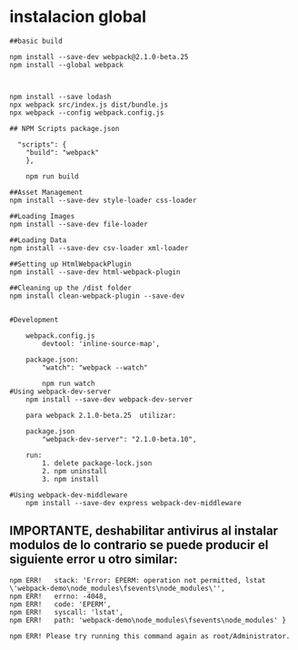 # instalacion global 

	##basic build 
	
	npm install --save-dev webpack@2.1.0-beta.25
	npm install --global webpack
	


	npm install --save lodash
	npx webpack src/index.js dist/bundle.js
	npx webpack --config webpack.config.js
	
	## NPM Scripts package.json
	
	  "scripts": {
		"build": "webpack"
		},
		
		npm run build

	##Asset Management
	npm install --save-dev style-loader css-loader

	##Loading Images
	npm install --save-dev file-loader

	##Loading Data
	npm install --save-dev csv-loader xml-loader

	##Setting up HtmlWebpackPlugin
	npm install --save-dev html-webpack-plugin

	##Cleaning up the /dist folder 
	npm install clean-webpack-plugin --save-dev


	#Development

		webpack.config.js
			devtool: 'inline-source-map',

		package.json: 
			"watch": "webpack --watch"

			npm run watch
	#Using webpack-dev-server
		npm install --save-dev webpack-dev-server

		para webpack 2.1.0-beta.25	utilizar:
	  	
	  	package.json
	  		"webpack-dev-server": "2.1.0-beta.10",

	  	run:
	  		1. delete package-lock.json	
	  		2. npm uninstall
	  		3. npm install

	#Using webpack-dev-middleware
		npm install --save-dev express webpack-dev-middleware


## IMPORTANTE, deshabilitar antivirus al instalar modulos de lo contrario se puede producir el siguiente error u otro similar:

	npm ERR!   stack: 'Error: EPERM: operation not permitted, lstat 
	\'webpack-demo\node_modules\fsevents\node_modules\'',
	npm ERR!   errno: -4048,
	npm ERR!   code: 'EPERM',
	npm ERR!   syscall: 'lstat',
	npm ERR!   path: 'webpack-demo\node_modules\fsevents\node_modules' }

	npm ERR! Please try running this command again as root/Administrator.